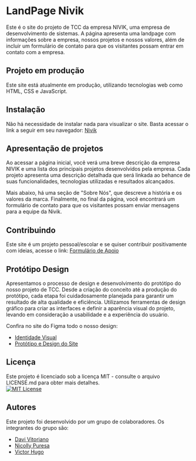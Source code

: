 # LandPage Nivik

Este é o site do projeto de TCC da empresa NIVIK, uma empresa de desenvolvimento de sistemas. A página apresenta uma landpage com informações sobre a empresa, nossos projetos e nossos valores, além de incluir um formulário de contato para que os visitantes possam entrar em contato com a empresa.

## Projeto em produção

Este site está atualmente em produção, utilizando tecnologias web como HTML, CSS e JavaScript.

## Instalação

Não há necessidade de instalar nada para visualizar o site. Basta acessar o link a seguir em seu navegador: [Nivik](https://victorhugopalma.github.io/LandPage-Nivik/)

## Apresentação de projetos

Ao acessar a página inicial, você verá uma breve descrição da empresa NIVIK e uma lista dos principais projetos desenvolvidos pela empresa. Cada projeto apresenta uma descrição detalhada que será linkada ao behance de suas funcionalidades, tecnologias utilizadas e resultados alcançados.

Mais abaixo, há uma seção de "Sobre Nós", que descreve a história e os valores da marca. Finalmente, no final da página, você encontrará um formulário de contato para que os visitantes possam enviar mensagens para a equipe da Nivik.

## Contribuindo

Este site é um projeto pessoal/escolar e se quiser contribuir positivamente com ideias, acesse o link: [Formulário de Apoio](https://forms.gle/1sUZJRdYG6qgbBSB9)

## Protótipo Design

Apresentamos o processo de design e desenvolvimento do protótipo do nosso projeto de TCC. Desde a criação do conceito até a produção do protótipo, cada etapa foi cuidadosamente planejada para garantir um resultado de alta qualidade e eficiência. Utilizamos ferramentas de design gráfico para criar as interfaces e definir a aparência visual do projeto, levando em consideração a usabilidade e a experiência do usuário. 

Confira no site do Figma todo o nosso design:
- [Identidade Visual](https://www.figma.com/file/dbHI8CxEYnxv2etpfFH35Z/Nivik---Identidade-Visual?node-id=0%3A1&t=YvQ66fFxUsxnvZ2u-1)
- [Protótipo e Design do Site](https://www.figma.com/file/m2d25BEhvdkoR7WXlBU6X9/Landing-Page---Nivik?t=YvQ66fFxUsxnvZ2u-1)

## Licença

Este projeto é licenciado sob a licença MIT - consulte o arquivo LICENSE.md para obter mais detalhes. </br>
[![MIT License](https://img.shields.io/badge/License-MIT-orange.svg)](https://choosealicense.com/licenses/mit/)

## Autores

Este projeto foi desenvolvido por um grupo de colaboradores. Os integrantes do grupo são:

- [Davi Vitoriano](https://github.com/supp3rdav1x)
- [Nicolly Puresa](https://www.instagram.com/nicoxxy_/)
- [Victor Hugo](https://github.com/VictorHugoPalma)





